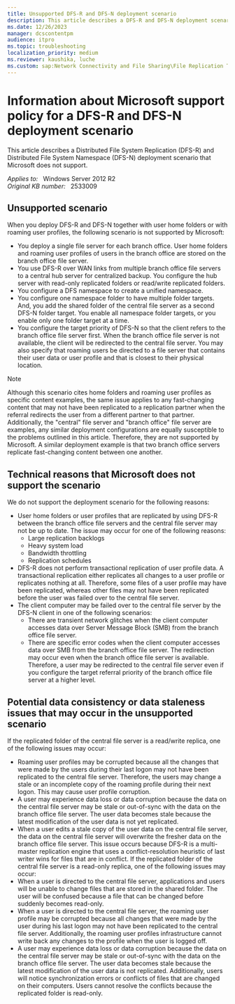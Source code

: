 ```yaml
---
title: Unsupported DFS-R and DFS-N deployment scenario
description: This article describes a DFS-R and DFS-N deployment scenario that Microsoft does not support.
ms.date: 12/26/2023
manager: dcscontentpm
audience: itpro
ms.topic: troubleshooting
localization_priority: medium
ms.reviewer: kaushika, luche
ms.custom: sap:Network Connectivity and File Sharing\File Replication Technologies (FRS and DFSR), csstroubleshoot
---
```

# Information about Microsoft support policy for a DFS-R and DFS-N deployment scenario

This article describes a Distributed File System Replication (DFS-R) and Distributed File System Namespace (DFS-N) deployment scenario that Microsoft does not support.

_Applies to:_ &nbsp; Windows Server 2012 R2  
_Original KB number:_ &nbsp; 2533009

## Unsupported scenario

When you deploy DFS-R and DFS-N together with user home folders or with roaming user profiles, the following scenario is not supported by Microsoft:  

- You deploy a single file server for each branch office. User home folders and roaming user profiles of users in the branch office are stored on the branch office file server.
- You use DFS-R over WAN links from multiple branch office file servers to a central hub server for centralized backup. You configure the hub server with read-only replicated folders or read/write replicated folders.
- You configure a DFS namespace to create a unified namespace.
- You configure one namespace folder to have multiple folder targets. And, you add the shared folder of the central file server as a second DFS-N folder target. You enable all namespace folder targets, or you enable only one folder target at a time.
- You configure the target priority of DFS-N so that the client refers to the branch office file server first. When the branch office file server is not available, the client will be redirected to the central file server. You may also specify that roaming users be directed to a file server that contains their user data or user profile and that is closest to their physical location.

> [!NOTE]
> Although this scenario cites home folders and roaming user profiles as specific content examples, the same issue applies to any fast-changing content that may not have been replicated to a replication partner when the referral redirects the user from a different partner to that partner. Additionally, the "central" file server and "branch office" file server are examples, any similar deployment configurations are equally susceptible to the problems outlined in this article. Therefore, they are not supported by Microsoft. A similar deployment example is that two branch office servers replicate fast-changing content between one another.

## Technical reasons that Microsoft does not support the scenario

We do not support the deployment scenario for the following reasons:  

- User home folders or user profiles that are replicated by using DFS-R between the branch office file servers and the central file server may not be up to date. The issue may occur for one of the following reasons:
  - Large replication backlogs
  - Heavy system load
  - Bandwidth throttling
  - Replication schedules
- DFS-R does not perform transactional replication of user profile data. A transactional replication either replicates all changes to a user profile or replicates nothing at all. Therefore, some files of a user profile may have been replicated, whereas other files may not have been replicated before the user was failed over to the central file server.
- The client computer may be failed over to the central file server by the DFS-N client in one of the following scenarios:
  - There are transient network glitches when the client computer accesses data over Server Message Block (SMB) from the branch office file server.
  - There are specific error codes when the client computer accesses data over SMB from the branch office file server. The redirection may occur even when the branch office file server is available. Therefore, a user may be redirected to the central file server even if you configure the target referral priority of the branch office file server at a higher level.

## Potential data consistency or data staleness issues that may occur in the unsupported scenario

If the replicated folder of the central file server is a read/write replica, one of the following issues may occur:  

- Roaming user profiles may be corrupted because all the changes that were made by the users during their last logon may not have been replicated to the central file server. Therefore, the users may change a stale or an incomplete copy of the roaming profile during their next logon. This may cause user profile corruption.
- A user may experience data loss or data corruption because the data on the central file server may be stale or out-of-sync with the data on the branch office file server. The user data becomes stale because the latest modification of the user data is not yet replicated.
- When a user edits a stale copy of the user data on the central file server, the data on the central file server will overwrite the fresher data on the branch office file server. This issue occurs because DFS-R is a multi-master replication engine that uses a conflict-resolution heuristic of last writer wins for files that are in conflict. If the replicated folder of the central file server is a read-only replica, one of the following issues may occur:
- When a user is directed to the central file server, applications and users will be unable to change files that are stored in the shared folder. The user will be confused because a file that can be changed before suddenly becomes read-only.
- When a user is directed to the central file server, the roaming user profile may be corrupted because all changes that were made by the user during his last logon may not have been replicated to the central file server. Additionally, the roaming user profiles infrastructure cannot write back any changes to the profile when the user is logged off.
- A user may experience data loss or data corruption because the data on the central file server may be stale or out-of-sync with the data on the branch office file server. The user data becomes stale because the latest modification of the user data is not replicated. Additionally, users will notice synchronization errors or conflicts of files that are changed on their computers. Users cannot resolve the conflicts because the replicated folder is read-only.

